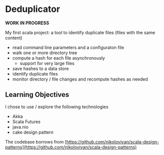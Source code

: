 # Deduplicator

__WORK IN PROGRESS__

My first scala project: a tool to identify duplicate files (files with the same content) 

- read command line parameters and a configuraton file
- walk one or more directory tree
- compute a hash for each file asynchronously
  - support for very large files
- save hashes to a data store
- identify duplicate files
- monitor directory / file changes and recompute hashes as needed    


## Learning Objectives

I chose to use / explore the following technologies
- Akka
- Scala Futures
- java.nio
- cake design pattern 

The codebase borrows from [https://github.com/nikolovivan/scala-design-patterns](https://github.com/nikolovivan/scala-design-patterns)
